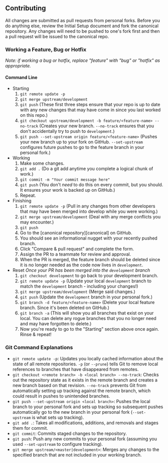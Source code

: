 ## Contributing

All changes are submitted as pull requests from personal forks. Before you do anything else, review the Initial Setup document and fork the canonical repository. Any changes will need to be pushed to one's fork first and then a pull request will be issued to the canonical repo.

### Working a Feature, Bug or Hotfix

_Note:  if working a bug or hotfix, replace "feature" with "bug" or "hotfix" as appropriate._

#### Command Line

  * Starting
    1. `git remote update -p`
    1. `git merge upstream/development`
    1. `git push`  (These first three steps ensure that your repo is up to date with any new changes that may have come in since you last worked on this repo.)
    1. `git checkout upstream/development -b feature/<feature-name> --no-track` (Creates your new branch. `--no-track` ensures that you don't accidentally try to push to `development`.)
    1. `git push --set-upstream origin feature/<feature-name>` (Pushes your new branch up to your fork on GitHub. `--set-upstream` configures future pushes to go to the feature branch in your personal fork.)
  * Working
    1. Make some changes.
    1. `git add .` (Do a git add anytime you complete a logical chunk of work.)
    1. `git commit -m "Your commit message here"`
    1. `git push` (You don't _need_ to do this on every commit, but you should.  It ensures your work is backed up on GitHub.)
    1. Repeat.
  * Finishing
    1. `git remote update -p` (Pull in any changes from other developers that may have been merged into develop while you were working.) 
    1. `git merge upstream/development` (Deal with any merge conflicts you may encounter.)
    1. `git push`
    1. Go to the [canonical repository][canonical] on GitHub.
    1. You should see an informational nugget with your recently pushed branch.
    1. Click "Compare & pull request" and complete the form.
    1. Assign the PR to a teammate for review and approval.
    1. When the PR is merged, the feature branch should be deleted since it is no longer needed as the code now lives in `development`.
  * Reset _Once your PR has been merged into the `development` branch_
    1. `git checkout development` to go back to your development branch.
    1. `git remote update -p` (Update your local `development` branch to match the `development` branch - including your changes!)
    1. `git merge upstream/development` (Merge said changes.)
    1. `git push` (Update the `development` branch in your personal fork.)
    1. `git branch -d feature/<feature-name>` (Delete your local feature branch. Since it's been deleted on GitHub.)
    1. `git branch -a` (This will show you all branches that exist on your local. You can delete any rogue branches that you no longer need and may have forgotten to delete.)
    1. Now you're ready to go to the "Starting" section above once again.  Rinse & repeat!

### Git Command Explanations

  * `git remote update -p`: Updates you locally cached information about the state of all remote repositories. `-p` (or `--prune`) tells Git to remove local references to branches that have disappeared from remotes.
  * `git checkout <remote branch> -b <local branch> --no-track`: Checks out the repository state as it exists in the remote branch and creates a new branch based on that revision. `--no-track` prevents Git from automatically setting up tracking against the remote branch, which could result in pushes to unintended branches.
  * `git push --set-upstream origin <local branch>`: Pushes the local branch to your personal fork and sets up tracking so subsequent pushes automatically go to the new branch in your personal fork (`--set-upstream` is what sets up tracking).
  * `git add .`: Takes all modifications, additions, and removals and stages them for commit.
  * `git commit`: Commits staged changes to the repository.
  * `git push`: Push any new commits to your personal fork (assuming you used `--set-upstream` to configure tracking).
  * `git merge upstream/<master|development>`: Merges any changes to the specified branch that are not included in your working branch.
  
